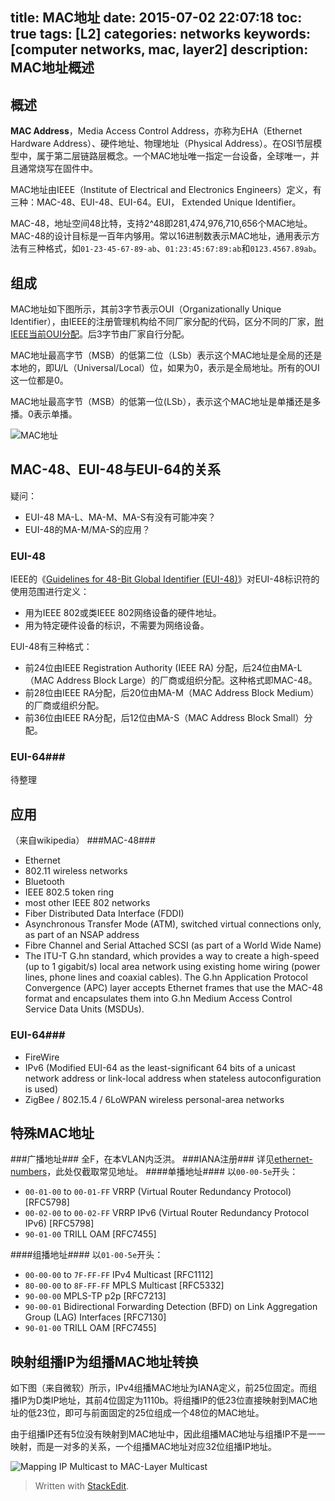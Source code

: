 title: MAC地址
date: 2015-07-02 22:07:18
toc: true
tags: [L2]
categories: networks
keywords: [computer networks, mac, layer2]
description: MAC地址概述
---

概述
-----
**MAC Address**，Media Access Control Address，亦称为EHA（Ethernet Hardware Address）、硬件地址、物理地址（Physical Address）。在OSI节层模型中，属于第二层链路层概念。一个MAC地址唯一指定一台设备，全球唯一，并且通常烧写在固件中。

MAC地址由IEEE（Institute of Electrical and Electronics Engineers）定义，有三种：MAC-48、EUI-48、EUI-64。EUI， Extended Unique Identifier。

MAC-48，地址空间48比特，支持2^48即281,474,976,710,656个MAC地址。MAC-48的设计目标是一百年内够用。常以16进制数表示MAC地址，通用表示方法有三种格式，如`01-23-45-67-89-ab`、`01:23:45:67:89:ab`和`0123.4567.89ab`。

<!--more-->

组成
------
MAC地址如下图所示，其前3字节表示OUI（Organizationally Unique Identifier），由IEEE的注册管理机构给不同厂家分配的代码，区分不同的厂家，[附IEEE当前OUI分配](http://standards-oui.ieee.org/oui.txt)。后3字节由厂家自行分配。

MAC地址最高字节（MSB）的低第二位（LSb）表示这个MAC地址是全局的还是本地的，即U/L（Universal/Local）位，如果为0，表示是全局地址。所有的OUI这一位都是0。

MAC地址最高字节（MSB）的低第一位(LSb），表示这个MAC地址是单播还是多播。0表示单播。

![MAC地址](https://upload.wikimedia.org/wikipedia/commons/thumb/9/94/MAC-48_Address.svg/500px-MAC-48_Address.svg.png)

MAC-48、EUI-48与EUI-64的关系
---------------------------------
疑问：
* EUI-48 MA-L、MA-M、MA-S有没有可能冲突？
* EUI-48的MA-M/MA-S的应用？

### EUI-48 ###
IEEE的《[Guidelines for 48-Bit Global Identifier (EUI-48)](https://standards.ieee.org/develop/regauth/tut/eui48.pdf)》对EUI-48标识符的使用范围进行定义： 

* 用为IEEE 802或类IEEE 802网络设备的硬件地址。
* 用为特定硬件设备的标识，不需要为网络设备。

EUI-48有三种格式：

* 前24位由IEEE Registration Authority (IEEE RA) 分配，后24位由MA-L（MAC Address Block Large）的厂商或组织分配。这种格式即MAC-48。
* 前28位由IEEE RA分配，后20位由MA-M（MAC Address Block Medium）的厂商或组织分配。
* 前36位由IEEE RA分配，后12位由MA-S（MAC Address Block Small）分配。

### EUI-64###
待整理

应用
-----
（来自wikipedia）
###MAC-48###
* Ethernet
* 802.11 wireless networks
* Bluetooth
* IEEE 802.5 token ring
* most other IEEE 802 networks
* Fiber Distributed Data Interface (FDDI)
* Asynchronous Transfer Mode (ATM), switched virtual connections only, as part of an NSAP address
* Fibre Channel and Serial Attached SCSI (as part of a World Wide Name)
* The ITU-T G.hn standard, which provides a way to create a high-speed (up to 1 gigabit/s) local area network using existing home wiring (power lines, phone lines and coaxial cables). The G.hn Application Protocol Convergence (APC) layer accepts Ethernet frames that use the MAC-48 format and encapsulates them into G.hn Medium Access Control Service  Data Units (MSDUs).

### EUI-64###
* FireWire
* IPv6 (Modified EUI-64 as the least-significant 64 bits of a unicast network address or link-local address when stateless autoconfiguration is used)
* ZigBee / 802.15.4 / 6LoWPAN wireless personal-area networks

特殊MAC地址
----------------
###广播地址###
全F，在本VLAN内泛洪。
###IANA注册###
详见[ethernet-numbers](http://www.iana.org/assignments/ethernet-numbers/ethernet-numbers.xhtml)，此处仅截取常见地址。
####单播地址####
以`00-00-5e`开头：

* `00-01-00` to `00-01-FF`  VRRP (Virtual Router Redundancy Protocol)   [RFC5798]
* `00-02-00` to `00-02-FF`  VRRP IPv6 (Virtual Router Redundancy Protocol IPv6) [RFC5798]
* `90-01-00`    TRILL OAM   [RFC7455]

####组播地址####
以`01-00-5e`开头：

* `00-00-00` to `7F-FF-FF`  IPv4 Multicast  [RFC1112]
* `80-00-00` to `8F-FF-FF`  MPLS Multicast  [RFC5332]
* `90-00-00`    MPLS-TP p2p [RFC7213]
* `90-00-01`    Bidirectional Forwarding Detection (BFD) on Link Aggregation Group (LAG) Interfaces [RFC7130]
* `90-01-00`    TRILL OAM   [RFC7455]

映射组播IP为组播MAC地址转换
----------------------
如下图（来自微软）所示，IPv4组播MAC地址为IANA定义，前25位固定。而组播IP为D类IP地址，其前4位固定为1110b。将组播IP的低23位直接映射到MAC地址的低23位，即可与前面固定的25位组成一个48位的MAC地址。

由于组播IP还有5位没有映射到MAC地址中，因此组播MAC地址与组播IP不是一一映射，而是一对多的关系，一个组播MAC地址对应32位组播IP地址。

![Mapping IP Multicast to MAC-Layer Multicast](https://i-technet.sec.s-msft.com/dynimg/IC212799.gif)

> Written with [StackEdit](https://stackedit.io/).

